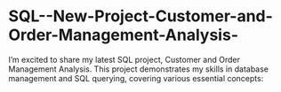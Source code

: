 # SQL--New-Project-Customer-and-Order-Management-Analysis-
I’m excited to share my latest SQL project, Customer and Order Management Analysis. This project demonstrates my skills in database management and SQL querying, covering various essential concepts:
